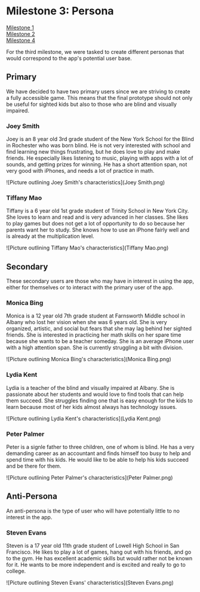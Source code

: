 # Milestone 3: Persona

[Milestone 1](https://irezystible.github.io/620project/Milestone1)
<br> [Milestone 2](https://irezystible.github.io/620project/Milestone2)
<br> [Milestone 4](https://irezystible.github.io/620project/Milestone4)

For the third milestone, we were tasked to create different personas that would correspond to the app's potential user base.

## Primary

We have decided to have two primary users since we are striving to create a fully accessible game. This means that the final prototype should not only be useful for sighted kids but also to those who are blind and visually impaired.

### Joey Smith
Joey is an 8 year old 3rd grade student of the New York School for the Blind in Rochester who was born blind. He is not very interested with school and find learning new things frustrating, but he does love to play and make friends. He especially likes listening to music, playing with apps with a lot of sounds, and getting prizes for winning. He has a short attention span, not very good with iPhones, and needs a lot of practice in math.

![Picture outlining Joey Smith's characteristics](Joey Smith.png)

### Tiffany Mao
Tiffany is a 6 year old 1st grade student of Trinity School in New York City. She loves to learn and read and is very advanced in her classes. She likes to play games but does not get a lot of opportunity to do so because her parents want her to study. She knows how to use an iPhone fairly well and is already at the multiplication level.

![Picture outlining Tiffany Mao's characteristics](Tiffany Mao.png)

## Secondary

These secondary users are those who may have in interest in using the app, either for themselves or to interact with the primary user of the app.

### Monica Bing
Monica is a 12 year old 7th grade student at Farnsworth Middle school in Albany who lost her vision when she was 6 years old. She is very organized, artistic, and social but fears that she may lag behind her sighted friends. She is interested in practicing her math skills on her spare time because she wants to be a teacher someday. She is an average iPhone user with a high attention span. She is currently struggling a bit with division.

![Picture outlining Monica Bing's characteristics](Monica Bing.png)

### Lydia Kent
Lydia is a teacher of the blind and visually impaired at Albany. She is passionate about her students and would love to find tools that can help them succeed. She struggles finding one that is easy enough for the kids to learn because most of her kids almost always has technology issues.

![Picture outlining Lydia Kent's characteristics](Lydia Kent.png)

### Peter Palmer
Peter is a signle father to three children, one of whom is blind. He has a very demanding career as an accountant and finds himself too busy to help and spend time with his kids. He would like to be able to help his kids succeed and be there for them.

![Picture outlining Peter Palmer's characteristics](Peter Palmer.png)

## Anti-Persona

An anti-persona is the type of user who will have potentially little to no interest in the app.

### Steven Evans
Steven is a 17 year old 11th grade student of Lowell High School in San Francisco. He likes to play a lot of games, hang out with his friends, and go to the gym. He has excellent academic skills but would rather not be known for it. He wants to be more independent and is excited and really to go to college.

![Picture outlining Steven Evans' characteristics](Steven Evans.png)

